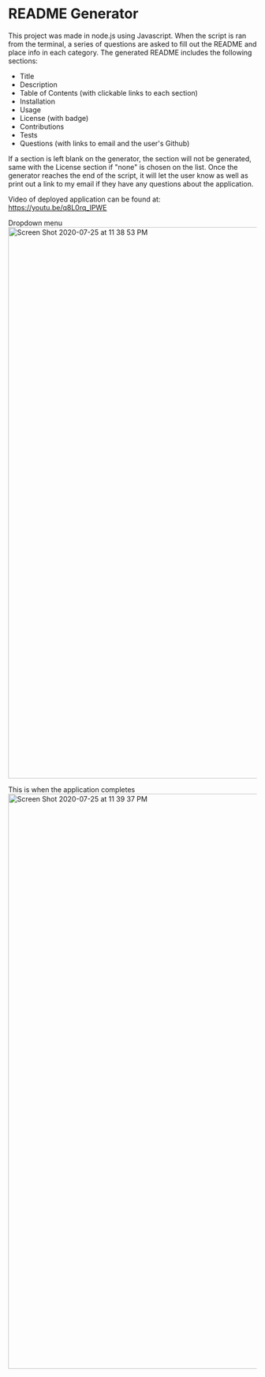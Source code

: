 # README Generator

This project was made in node.js using Javascript. When the script is ran from the terminal, a series of questions are asked to fill out the README and place info in each category. The generated README includes the following sections: 

  * Title
  * Description
  * Table of Contents (with clickable links to each section)
  * Installation
  * Usage
  * License (with badge)
  * Contributions
  * Tests
  * Questions (with links to email and the user's Github)

If a section is left blank on the generator, the section will not be generated, same with the License section if "none" is chosen on the list. Once the generator reaches the end of the script, it will let the user know as well as print out a link to my email if they have any questions about the application.

Video of deployed application can be found at: https://youtu.be/q8L0rq_IPWE

Dropdown menu
<img width="1116" alt="Screen Shot 2020-07-25 at 11 38 53 PM" src="https://user-images.githubusercontent.com/64652517/88471203-2b1e0e00-ced4-11ea-9070-44036f1c0334.png">

This is when the application completes
<img width="1164" alt="Screen Shot 2020-07-25 at 11 39 37 PM" src="https://user-images.githubusercontent.com/64652517/88471202-29544a80-ced4-11ea-8e11-eef8f94ff2fe.png">

